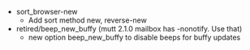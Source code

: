 * sort_browser-new
	* Add sort method new, reverse-new
* retired/beep_new_buffy (mutt 2.1.0 mailbox has -nonotify.  Use that)
	* new option beep_new_buffy to disable beeps for buffy updates
